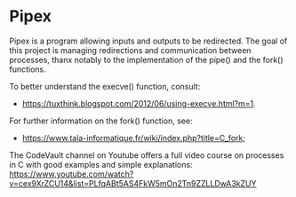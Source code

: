 # Pipex

Pipex is a program allowing inputs and outputs to be redirected.
The goal of this project is managing redirections and communication between processes, thanx notably to the implementation of the pipe() and the fork() functions. 

To better understand the execve() function, consult:
* <https://tuxthink.blogspot.com/2012/06/using-execve.html?m=1>.

For further information on the fork() function, see:
* <https://www.tala-informatique.fr/wiki/index.php?title=C_fork>;

The CodeVault channel on Youtube offers a full video course on processes in C with good examples and simple explanations:
<https://www.youtube.com/watch?v=cex9XrZCU14&list=PLfqABt5AS4FkW5mOn2Tn9ZZLLDwA3kZUY>